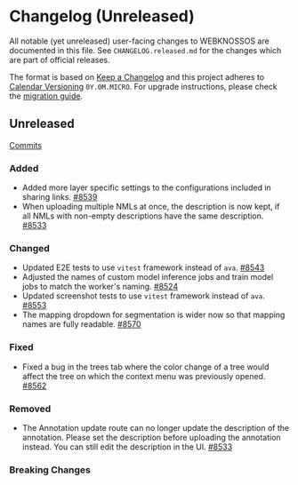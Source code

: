 # Changelog (Unreleased)

All notable (yet unreleased) user-facing changes to WEBKNOSSOS are documented in this file.
See `CHANGELOG.released.md` for the changes which are part of official releases.

The format is based on [Keep a Changelog](http://keepachangelog.com/en/1.0.0/)
and this project adheres to [Calendar Versioning](http://calver.org/) `0Y.0M.MICRO`.
For upgrade instructions, please check the [migration guide](MIGRATIONS.released.md).

## Unreleased
[Commits](https://github.com/scalableminds/webknossos/compare/25.04.0...HEAD)

### Added
- Added more layer specific settings to the configurations included in sharing links. [#8539](https://github.com/scalableminds/webknossos/pull/8539)
- When uploading multiple NMLs at once, the description is now kept, if all NMLs with non-empty descriptions have the same description. [#8533](https://github.com/scalableminds/webknossos/pull/8533)

### Changed
- Updated E2E tests to use `vitest` framework instead of `ava`. [#8543](https://github.com/scalableminds/webknossos/pull/8543)
- Adjusted the names of custom model inference jobs and train model jobs to match the worker's naming. [#8524](https://github.com/scalableminds/webknossos/pull/8524)
- Updated screenshot tests to use `vitest` framework instead of `ava`. [#8553](https://github.com/scalableminds/webknossos/pull/8553)
- The mapping dropdown for segmentation is wider now so that mapping names are fully readable. [#8570](https://github.com/scalableminds/webknossos/pull/8570)

### Fixed
- Fixed a bug in the trees tab where the color change of a tree would affect the tree on which the context menu was previously opened. [#8562](https://github.com/scalableminds/webknossos/pull/8562)

### Removed
- The Annotation update route can no longer update the description of the annotation. Please set the description before uploading the annotation instead. You can still edit the description in the UI. [#8533](https://github.com/scalableminds/webknossos/pull/8533)

### Breaking Changes
